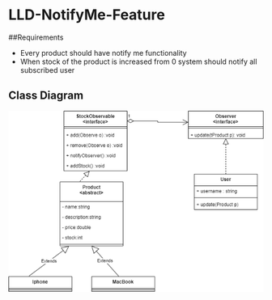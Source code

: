 # LLD-NotifyMe-Feature

##Requirements
* Every product should have notify me functionality
* When stock of the product is increased from 0 system should notify all subscribed user


## Class Diagram
![plot](./NotifyMe.png)